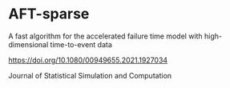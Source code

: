 # AFT-sparse
A fast algorithm for the accelerated failure time model with high-dimensional time-to-event data

https://doi.org/10.1080/00949655.2021.1927034

Journal of Statistical Simulation and Computation

